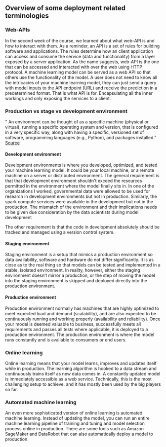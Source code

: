 ## Overview of some deployment related terminologies

### Web-APIs

In the second week of the course, we learned about what web-API is and how to interact with them. As a reminder, an API is a set of rules for building software and applications. The rules determine how an client application can access and consume the service (data and functionality) from a layer exposed by a server application. As the name suggests, web-API is the one that can be accessed and interacted with over the web using HTTP protocol. A machine learning model can be served as a web API so that others use the functionality of the model. A user does not need to know all the intricacies of your machine learning model, they can just send a query with model inputs to the API endpoint (URL) and receive the prediction in a predetermined format. That is what API is for. Encapsulating all the inner workings and only exposing the services to a client.


### Production vs stage vs development environment

" An environment can be thought of as a specific machine (physical or virtual), running a specific operating system and version, that is configured in a very specific way, along with having a specific, versioned set of software, programming languages (e.g., Python), and packages installed." [Source](https://www.innoarchitech.com/blog/development-vs-or-production-batch-offline-online-automated-artificial-intelligence-ai-machine-learning)

#### Development environment 
Development environments is where you developed, optimized, and tested your machine learning model. It could be your local machine, or a remote machine on a server or distributed environment. The general requirement is that that development environment shouldn't exceed the resources permitted in the environment where the model finally sits in. In one of the organizations I worked, governmental data were allowed to be used for research in development environments but not in production. Similarly, the spark compute services were available in the development but not in the production. The mismatch of the environment and their implications needs to be given due consideration by the data scientists during model development 

The other requirement is that the code in development absolutely should be tracked and managed using a version control system.


#### Staging environment

Staging environment is a setup that mimics a production environment so data availability, software and hardware do not differ significantly. It is as close as to the real thing so that models can be tested and implemented in a stable, isolated environment. In reality, however, either the staging environment doesn’t mirror a production, or the step of moving the model into the staging environment is skipped and deployed directly into the production environment.


#### Production environment

Production environment normally has machines that are highly optimized to meet expected load and demand (scalability), and are also expected to be continuously running and working properly (availability and reliability). Once your model is deemed valuable to business, successfully meets all requirements and passes all tests where applicable, it is deployed to a production environment. The production environment is where the model runs constantly and is available to consumers or end users. 


### Online learning

Online learning means that your model learns, improves and updates itself while in production. The learning algorithm is hooked to a data stream and continuously trains itself as new data comes in. A constantly updated model is immediately accessible as a web service. Technically, this is the most challenging setup to achieve, and it has mostly been used by the big players so far.

### Automated machine learning

An even more sophisticated version of online learning is automated machine learning. Instead of updating the model, you can run an entire machine learning pipeline of training and tuning  and model selection process online in production. There are some tools such as Amazon SageMaker and DataRobot that can also automatically deploy a model to production.
